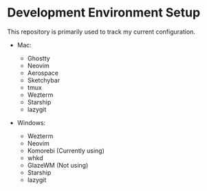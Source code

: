 # Development Environment Setup

This repository is primarily used to track my current configuration. 

- Mac:
  - Ghostty
  - Neovim
  - Aerospace
  - Sketchybar
  - tmux
  - Wezterm
  - Starship
  - lazygit

- Windows:
  - Wezterm
  - Neovim
  - Komorebi (Currently using)
  - whkd
  - GlazeWM (Not using)
  - Starship
  - lazygit
